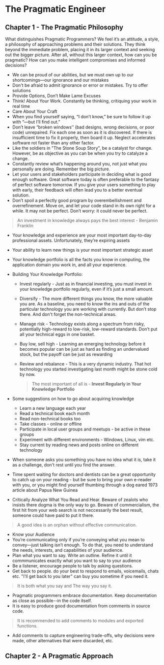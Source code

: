 # The Pragmatic Engineer

## Chapter 1 - The Pragmatic Philosophy

What distinguishes Pragmatic Programmers? We feel it’s an attitude, a style, a philosophy of approaching problems and their solutions. They think beyond the immediate problem, placing it in its larger context and seeking out the bigger picture. After all, without this larger context, how can you be pragmatic? How can you make intelligent compromises and informed decisions?

- We can be proud of our abilities, but we must own up to our shortcomings—our ignorance and our mistakes
- Don't be afraid to admit ignorance or error or mistakes. Try to offer solutions
- Provide Options, Don’t Make Lame Excuses
- Think! About Your Work. Constantly be thinking, critiquing your work in real time
- Care About Your Craft
- When you find yourself saying, “I don’t know,” be sure to follow it up with “—but I’ll find out.”
- Don’t leave “broken windows’’ (bad designs, wrong decisions, or poor code) unrepaired. Fix each one as soon as it is discovered. If there is insufficient time to fix it properly, then board it up. Neglect accelerates software rot faster than any other factor.
- Like the soldiers in "The Stone Soup Story", be a catalyst for change. However, be as objective as you can be when you try to catalyze a change.
- Constantly review what’s happening around you, not just what you personally are doing. Remember the big picture.
- Let your users and stakeholders participate in deciding what is good enough software. Great software today is often preferable to the fantasy of perfect software tomorrow. If you give your users something to play with early, their feedback will often lead you to a better eventual solution.
- Don’t spoil a perfectly good program by overembellishment and overrefinement. Move on, and let your code stand in its own right for a while. It may not be perfect. Don’t worry: it could never be perfect.

> An investment in knowledge always pays the best interest - Benjamin Franklin

- Your knowledge and experience are your most important day-to-day professional assets. Unfortunately, they’re expiring assets
- Your ability to learn new things is your most important strategic asset
- Your knowledge portfolio is all the facts you know in computing, the application domain you work in, and all your experience.
- Building Your Knowledge Portfolio:
  - Invest regularly - Just as in financial investing, you must invest in your knowledge portfolio regularly, even if it’s just a small amount.
  - Diversify - The more different things you know, the more valuable you are. As a baseline, you need to know the ins and outs of the particular technology you are working with currently. But don’t stop there. And don't forget the non-technical areas.
  - Manage risk - Technology exists along a spectrum from risky, potentially high-reward to low-risk, low-reward standards. Don’t put all your technical eggs in one basket.
  - Buy low, sell high - Learning an emerging technology before it becomes popular can be just as hard as finding an undervalued stock, but the payoff can be just as rewarding
  - Review and rebalance - This is a very dynamic industry. That hot technology you started investigating last month might be stone cold by now.

    > The most important of all is - __Invest Regularly in Your Knowledge Portfolio__

- Some suggestions on how to go about acquiring knowledge
  - Learn a new language each year
  - Read a technical book each month
  - Read non-technical books too
  - Take classes - online or offline
  - Participate in local user groups and meetups - be active in these groups
  - Experiment with different environments - Windows, Linux, vim etc.
  - Stay current by reading news and posts online on different technology

- When someone asks you something you have no idea what it is, take it as a challenge, don't rest until you find the answer.
- Time spent waiting for doctors and dentists can be a great opportunity to catch up on your reading - but be sure to bring your own e-reader with you, or you might find yourself thumbing through a dog eared 1973 article about Papua New Guinea
- Critically Analyze What You Read and Hear. Beware of zealots who insists there dogma is the only way to go. Beware of commercialism, the first hit from your web search is not neccessarily the best result, someone could have paid to put it there.

> A good idea is an orphan without effective communication.

- Know your Audience
- You’re communicating only if you’re conveying what you mean to convey—just talking isn’t enough. To do that, you need to understand the needs, interests, and capabilities of your audience.
- Plan what you want to say. Write an outline. Refine it until it commmunicates exactly what you want to say to your audience
- Be a listener, encourage people to talk by asking questions.
- Get back to people. do your best to respond to emails, voicemails, chats etc. "I'll get back to you later" can buy you sometime if you need it.

> It is both what you say and The way you say it.

- Pragmatic programmers embrace documentation. Keep documentation as close as possible--in the code itself.
- It is easy to produce good documentation from comments in source code.

> It is recommended to add comments to modules and exported functions.

- Add comments to capture engineering trade-offs, why decisions were made, other alternatives that were discarded, etc.

## Chapter 2 - A Pragmatic Approach
